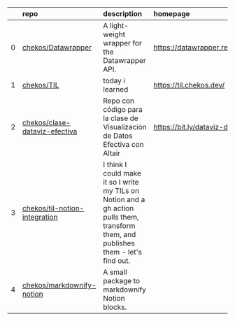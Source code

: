 |    | repo                                                                              | description                                                                                                                           | homepage                           |
|---:|:----------------------------------------------------------------------------------|:--------------------------------------------------------------------------------------------------------------------------------------|:-----------------------------------|
|  0 | [chekos/Datawrapper](https://github.com/chekos/Datawrapper)                       | A light-weight wrapper for the Datawrapper API.                                                                                       | https://datawrapper.readthedocs.io |
|  1 | [chekos/TIL](https://github.com/chekos/TIL)                                       | today i learned                                                                                                                       | https://til.chekos.dev/            |
|  2 | [chekos/clase-dataviz-efectiva](https://github.com/chekos/clase-dataviz-efectiva) | Repo con código para la clase de Visualización de Datos Efectiva con Altair                                                           | https://bit.ly/dataviz-demo        |
|  3 | [chekos/til-notion-integration](https://github.com/chekos/til-notion-integration) | I think I could make it so I write my TILs on Notion and a gh action pulls them, transform them, and publishes them - let's find out. |                                    |
|  4 | [chekos/markdownify-notion](https://github.com/chekos/markdownify-notion)         | A small package to markdownify Notion blocks.                                                                                         |                                    |